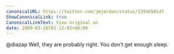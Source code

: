 ```yaml
---
canonicalURL: https://twitter.com/jmjordan/status/1391650147
ShowCanonicalLink: true
CanonicalLinkText: View original on
date: 2009-03-26T01:12:02+00:00
---
```

@diazap Well, they are probably right. You don't get enough sleep.